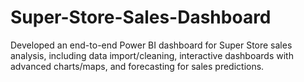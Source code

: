 # Super-Store-Sales-Dashboard
Developed an end-to-end Power BI dashboard for Super Store sales analysis, including data import/cleaning, interactive dashboards with advanced charts/maps, and forecasting for sales predictions.
